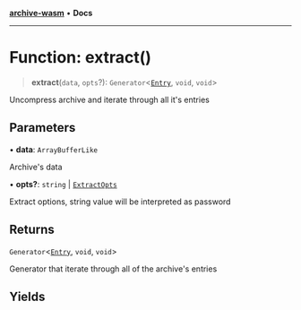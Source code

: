 [**archive-wasm**](../../README.md) • **Docs**

---

# Function: extract()

> **extract**(`data`, `opts`?): `Generator`\<[`Entry`](../interfaces/Entry.md), `void`, `void`\>

Uncompress archive and iterate through all it's entries

## Parameters

• **data**: `ArrayBufferLike`

Archive's data

• **opts?**: `string` \| [`ExtractOpts`](../interfaces/ExtractOpts.md)

Extract options, string value will be interpreted as password

## Returns

`Generator`\<[`Entry`](../interfaces/Entry.md), `void`, `void`\>

Generator that iterate through all of the archive's entries

## Yields
